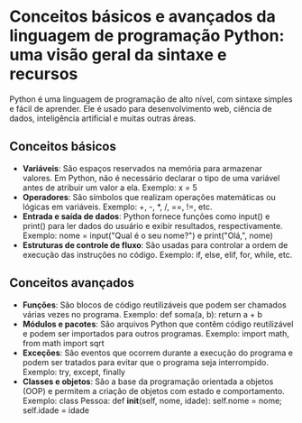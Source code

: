 # Conceitos básicos e avançados da linguagem de programação Python: uma visão geral da sintaxe e recursos

Python é uma linguagem de programação de alto nível, com sintaxe simples e fácil de aprender. Ele é usado para desenvolvimento web, ciência de dados, inteligência artificial e muitas outras áreas.
## Conceitos básicos

 - **Variáveis**: São espaços reservados na memória para armazenar valores. Em Python, não é necessário declarar o tipo de uma variável antes de atribuir um valor a ela. Exemplo: x = 5
 - **Operadores**: São símbolos que realizam operações matemáticas ou lógicas em variáveis. Exemplo: +, -, *, /, ==, !=, etc.
 - **Entrada e saída de dados**: Python fornece funções como input() e print() para ler dados do usuário e exibir resultados, respectivamente. Exemplo: nome = input("Qual é o seu nome?") e print("Olá,", nome)
 - **Estruturas de controle de fluxo**: São usadas para controlar a ordem de execução das instruções no código. Exemplo: if, else, elif, for, while, etc.

## Conceitos avançados

 - **Funções**: São blocos de código reutilizáveis que podem ser chamados várias vezes no programa. Exemplo: def soma(a, b): return a + b
 - **Módulos e pacotes**: São arquivos Python que contêm código reutilizável e podem ser importados para outros programas. Exemplo: import math, from math import sqrt
 - **Exceções**: São eventos que ocorrem durante a execução do programa e podem ser tratados para evitar que o programa seja interrompido. Exemplo: try, except, finally
 - **Classes e objetos**: São a base da programação orientada a objetos (OOP) e permitem a criação de objetos com estado e comportamento. Exemplo: class Pessoa: def __init__(self, nome, idade): self.nome = nome; self.idade = idade

